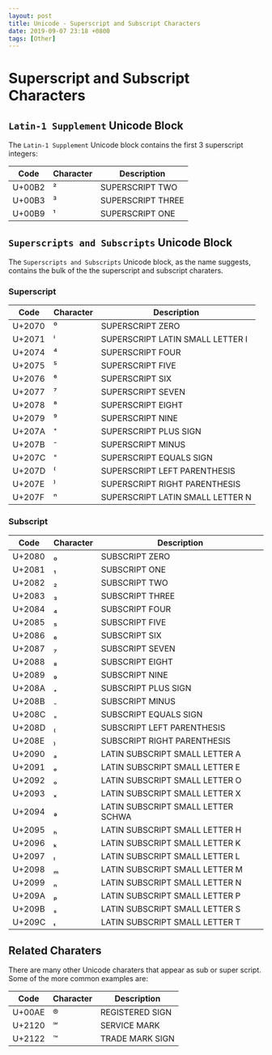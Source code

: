 ```yaml
---
layout: post
title: Unicode - Superscript and Subscript Characters
date: 2019-09-07 23:18 +0800
tags: [Other]
---
```


<!-- Global site tag (gtag.js) - Google Analytics -->
  <script async src="https://www.googletagmanager.com/gtag/js?id=G-TG0XJZG53F"></script>
  <script>
    window.dataLayer = window.dataLayer || [];
    function gtag(){dataLayer.push(arguments);}
    gtag('js', new Date());

    gtag('config', 'G-TG0XJZG53F');
  </script>

<style TYPE="text/css">code.has-jax {font: inherit; font-size: 100%; background: inherit; border: inherit;}</style><script type="text/x-mathjax-config">
MathJax.Hub.Config({
    tex2jax: {
        inlineMath: [['$','$'], ['\\(','\\)']],
        displayMath: [ ['$$','$$'], ["\\[","\\]"] ],
        skipTags: ['script', 'noscript', 'style', 'textarea', 'pre'] // removed 'code' entry
    }});
MathJax.Hub.Queue(function() {
    var all = MathJax.Hub.getAllJax(), i;
    for(i = 0; i < all.length; i += 1) {
        all[i].SourceElement().parentNode.className += ' has-jax';
    }});
</script><script type="text/javascript" src="https://cdnjs.cloudflare.com/ajax/libs/mathjax/2.7.4/MathJax.js?config=TeX-AMS_HTML-full"></script>

# Superscript and Subscript Characters


## `Latin-1 Supplement` Unicode Block

The `Latin-1 Supplement` Unicode block contains the first 3 superscript integers:

| Code | Character | Description |
|------|-----------|-------------|
| U+00B2 | ² | SUPERSCRIPT TWO |
| U+00B3 | ³ | SUPERSCRIPT THREE |
| U+00B9 | ¹ | SUPERSCRIPT ONE |


## `Superscripts and Subscripts` Unicode Block

The `Superscripts and Subscripts` Unicode block, as the name suggests,
contains the bulk of the the superscript and subscript charaters.

### Superscript

| Code | Character | Description |
|------|-----------|-------------|
| U+2070 | ⁰ | SUPERSCRIPT ZERO |
| U+2071 | ⁱ | SUPERSCRIPT LATIN SMALL LETTER I |
| U+2074 | ⁴ | SUPERSCRIPT FOUR |
| U+2075 | ⁵ | SUPERSCRIPT FIVE |
| U+2076 | ⁶ | SUPERSCRIPT SIX |
| U+2077 | ⁷ | SUPERSCRIPT SEVEN |
| U+2078 | ⁸ | SUPERSCRIPT EIGHT |
| U+2079 | ⁹ | SUPERSCRIPT NINE |
| U+207A | ⁺ | SUPERSCRIPT PLUS SIGN |
| U+207B | ⁻ | SUPERSCRIPT MINUS |
| U+207C | ⁼ | SUPERSCRIPT EQUALS SIGN |
| U+207D | ⁽ | SUPERSCRIPT LEFT PARENTHESIS |
| U+207E | ⁾ | SUPERSCRIPT RIGHT PARENTHESIS |
| U+207F | ⁿ | SUPERSCRIPT LATIN SMALL LETTER N |

### Subscript

| Code | Character | Description |
|------|-----------|-------------|
| U+2080 | ₀ | SUBSCRIPT ZERO |
| U+2081 | ₁ | SUBSCRIPT ONE |
| U+2082 | ₂ | SUBSCRIPT TWO |
| U+2083 | ₃ | SUBSCRIPT THREE |
| U+2084 | ₄ | SUBSCRIPT FOUR |
| U+2085 | ₅ | SUBSCRIPT FIVE |
| U+2086 | ₆ | SUBSCRIPT SIX |
| U+2087 | ₇ | SUBSCRIPT SEVEN |
| U+2088 | ₈ | SUBSCRIPT EIGHT |
| U+2089 | ₉ | SUBSCRIPT NINE |
| U+208A | ₊ | SUBSCRIPT PLUS SIGN |
| U+208B | ₋ | SUBSCRIPT MINUS |
| U+208C | ₌ | SUBSCRIPT EQUALS SIGN |
| U+208D | ₍ | SUBSCRIPT LEFT PARENTHESIS |
| U+208E | ₎ | SUBSCRIPT RIGHT PARENTHESIS |
| U+2090 | ₐ | LATIN SUBSCRIPT SMALL LETTER A |
| U+2091 | ₑ | LATIN SUBSCRIPT SMALL LETTER E |
| U+2092 | ₒ | LATIN SUBSCRIPT SMALL LETTER O |
| U+2093 | ₓ | LATIN SUBSCRIPT SMALL LETTER X |
| U+2094 | ₔ | LATIN SUBSCRIPT SMALL LETTER SCHWA |
| U+2095 | ₕ | LATIN SUBSCRIPT SMALL LETTER H |
| U+2096 | ₖ | LATIN SUBSCRIPT SMALL LETTER K |
| U+2097 | ₗ | LATIN SUBSCRIPT SMALL LETTER L |
| U+2098 | ₘ | LATIN SUBSCRIPT SMALL LETTER M |
| U+2099 | ₙ | LATIN SUBSCRIPT SMALL LETTER N |
| U+209A | ₚ | LATIN SUBSCRIPT SMALL LETTER P |
| U+209B | ₛ | LATIN SUBSCRIPT SMALL LETTER S |
| U+209C | ₜ | LATIN SUBSCRIPT SMALL LETTER T |


## Related Charaters

There are many other Unicode charaters that appear as sub or super script.
Some of the more common examples are:

| Code | Character | Description |
|------|-----------|-------------|
| U+00AE | ® | REGISTERED SIGN |
| U+2120 | ℠ | SERVICE MARK |
| U+2122 | ™ | TRADE MARK SIGN |
